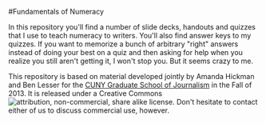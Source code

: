 #Fundamentals of Numeracy 

In this repository you'll find a number of slide decks, handouts and quizzes that I use to teach numeracy to writers. You'll also find answer keys to my quizzes. If you want to memorize a bunch of arbitrary "right" answers instead of doing your best on a quiz and then asking for help when you realize you still aren't getting it, I won't stop you. But it seems crazy to me. 

This repository is based on material developed jointly by Amanda Hickman and Ben Lesser for the [CUNY Graduate School of Journalism](http://www.journalism.cuny.edu/) in the Fall of 2013. It is released under a Creative Commons 
![attribution, non-commercial, share alike](fundamentals-of-numeracy/lecture/by-nc-sa.png) license. Don't hesitate to contact either of us to discuss commercial use, however. 

